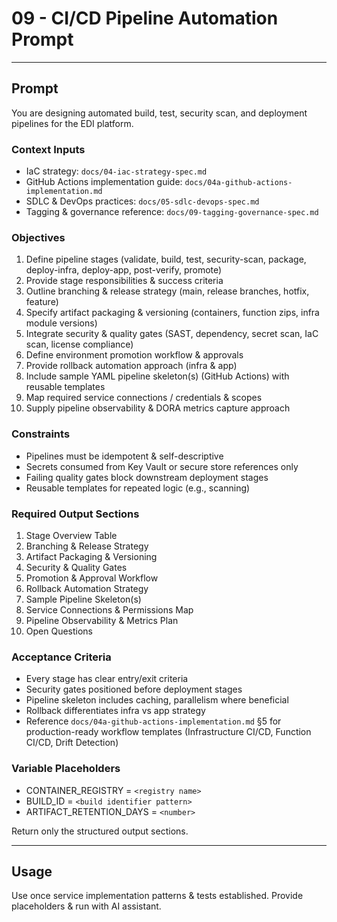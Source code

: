 # 09 - CI/CD Pipeline Automation Prompt

---

## Prompt

You are designing automated build, test, security scan, and deployment pipelines for the EDI platform.

### Context Inputs

- IaC strategy: `docs/04-iac-strategy-spec.md`
- GitHub Actions implementation guide: `docs/04a-github-actions-implementation.md`
- SDLC & DevOps practices: `docs/05-sdlc-devops-spec.md`
- Tagging & governance reference: `docs/09-tagging-governance-spec.md`

### Objectives

1. Define pipeline stages (validate, build, test, security-scan, package, deploy-infra, deploy-app, post-verify, promote)
2. Provide stage responsibilities & success criteria
3. Outline branching & release strategy (main, release branches, hotfix, feature)
4. Specify artifact packaging & versioning (containers, function zips, infra module versions)
5. Integrate security & quality gates (SAST, dependency, secret scan, IaC scan, license compliance)
6. Define environment promotion workflow & approvals
7. Provide rollback automation approach (infra & app)
8. Include sample YAML pipeline skeleton(s) (GitHub Actions) with reusable templates
9. Map required service connections / credentials & scopes
10. Supply pipeline observability & DORA metrics capture approach

### Constraints

- Pipelines must be idempotent & self-descriptive
- Secrets consumed from Key Vault or secure store references only
- Failing quality gates block downstream deployment stages
- Reusable templates for repeated logic (e.g., scanning)

### Required Output Sections

1. Stage Overview Table
2. Branching & Release Strategy
3. Artifact Packaging & Versioning
4. Security & Quality Gates
5. Promotion & Approval Workflow
6. Rollback Automation Strategy
7. Sample Pipeline Skeleton(s)
8. Service Connections & Permissions Map
9. Pipeline Observability & Metrics Plan
10. Open Questions

### Acceptance Criteria

- Every stage has clear entry/exit criteria
- Security gates positioned before deployment stages
- Pipeline skeleton includes caching, parallelism where beneficial
- Rollback differentiates infra vs app strategy
- Reference `docs/04a-github-actions-implementation.md` §5 for production-ready workflow templates (Infrastructure CI/CD, Function CI/CD, Drift Detection)

### Variable Placeholders

- CONTAINER_REGISTRY = `<registry name>`
- BUILD_ID = `<build identifier pattern>`
- ARTIFACT_RETENTION_DAYS = `<number>`

Return only the structured output sections.

---

## Usage

Use once service implementation patterns & tests established. Provide placeholders & run with AI assistant.
